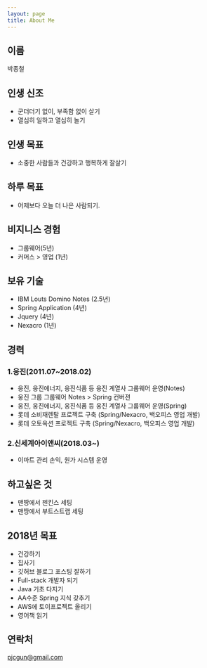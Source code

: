 ```yaml
---
layout: page
title: About Me
---
```


## 이름
박종철

## 인생 신조
- 군더더기 없이, 부족함 없이 살기
- 열심히 일하고 열심히 놀기

## 인생 목표
- 소중한 사람들과 건강하고 행복하게 잘살기

## 하루 목표
- 어제보다 오늘 더 나은 사람되기.

## 비지니스 경험
- 그룹웨어(5년)
- 커머스 > 영업 (1년)

## 보유 기술
- IBM Louts Domino Notes (2.5년)
- Spring Application (4년)
- Jquery (4년)
- Nexacro (1년)

## 경력

### 1.웅진(2011.07~2018.02)
- 웅진, 웅진에너지, 웅진식품 등 웅진 계열사 그룹웨어 운영(Notes)
- 웅진 그룹 그룹웨어 Notes > Spring 컨버젼
- 웅진, 웅진에너지, 웅진식품 등 웅진 계열사 그룹웨어 운영(Spring)
- 롯데 소비재렌탈 프로젝트 구축 (Spring/Nexacro, 백오피스 영업 개발)
- 롯데 오토옥션 프로젝트 구축 (Spring/Nexacro, 백오피스 영업 개발)

### 2.신세계아이앤씨(2018.03~)
- 이마트 관리 손익, 원가 시스템 운영

## 하고싶은 것
- 맨땅에서 젠킨스 세팅
- 맨땅에서 부트스트랩 세팅

## 2018년 목표
- 건강하기
- 집사기
- 깃허브 블로그 포스팅 잘하기
- Full-stack 개발자 되기
- Java 기초 다지기
- AA수준 Spring 지식 갖추기
- AWS에 토이프로젝트 올리기
- 영어책 읽기

## 연락처
pjcgun@gmail.com